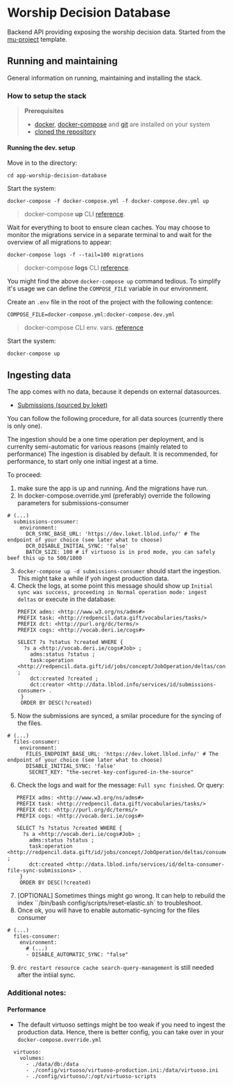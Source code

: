 # Worship Decision Database

Backend API providing exposing the worship decision data.
Started from the [mu-project](https://github.com/mu-semtech/mu-project) template.

## Running and maintaining

General information on running, maintaining and installing the stack.

### How to setup the stack

> **Prerequisites**
> - [docker](https://docs.docker.com/get-docker/), [docker-compose](https://docs.docker.com/get-docker/) and [git](https://git-scm.com/downloads) are installed on your system
> - [cloned the repository](https://docs.github.com/en/repositories/creating-and-managing-repositories/cloning-a-repository)

#### Running the dev. setup

Move in to the directory:
```shell
cd app-worship-decision-database
```
Start the system:
```shell
docker-compose -f docker-compose.yml -f docker-compose.dev.yml up
```
> docker-compose **up** CLI [reference](https://docs.docker.com/compose/reference/up/).

Wait for everything to boot to ensure clean caches. You may choose to monitor the migrations service in a separate terminal to and wait for the overview of all migrations to appear:

```shell
docker-compose logs -f --tail=100 migrations
```
> docker-compose **logs** CLI [reference](https://docs.docker.com/compose/reference/logs/).

You might find the above `docker-compose up` command tedious. To simplify it's usage we can define the `COMPOSE_FILE` variable in our environment.

Create an `.env` file in the root of the project with the following contence:
```shell
COMPOSE_FILE=docker-compose.yml:docker-compose.dev.yml
```
> docker-compose CLI env. vars. [reference](https://docs.docker.com/compose/reference/envvars/)

Start the system:
```shell
docker-compose up
```
## Ingesting data
The app comes with no data, because it depends on external datasources.

  *  [Submissions (sourced by loket)](https://loket.lokaalbestuur.vlaanderen.be/)

You can follow the following procedure, for all data sources (currently there is only one).

The ingestion should be a one time operation per deployment, and is currenlty semi-automatic for various reasons (mainly related to performance)
The ingestion is disabled by default. It is recommended, for performance, to start only one initial ingest at a time.

To proceed:
1. make sure the app is up and running. And the migrations have run.
2. In docker-compose.override.yml (preferably) override the following parameters for submissions-consumer
```
# (...)
  submissions-consumer:
    environment:
      DCR_SYNC_BASE_URL: 'https://dev.loket.lblod.info/' # The endpoint of your choice (see later what to choose)
      DCR_DISABLE_INITIAL_SYNC: 'false'
      BATCH_SIZE: 100 # if virtuoso is in prod mode, you can safely beef this up to 500/1000
```
3. `docker-compose up -d submissions-consumer` should start the ingestion.
  This might take a while if yoh ingest production data.
4. Check the logs, at some point this message should show up
  `Initial sync was success, proceeding in Normal operation mode: ingest deltas`
   or execute in the database:
   ```
   PREFIX adms: <http://www.w3.org/ns/adms#>
   PREFIX task: <http://redpencil.data.gift/vocabularies/tasks/>
   PREFIX dct: <http://purl.org/dc/terms/>
   PREFIX cogs: <http://vocab.deri.ie/cogs#>

   SELECT ?s ?status ?created WHERE {
     ?s a <http://vocab.deri.ie/cogs#Job> ;
       adms:status ?status ;
       task:operation <http://redpencil.data.gift/id/jobs/concept/JobOperation/deltas/consumer/initialSync/submissions> ;
       dct:created ?created ;
       dct:creator <http://data.lblod.info/services/id/submissions-consumer> .
    }
    ORDER BY DESC(?created)
   ```
5. Now the submissions are synced, a smilar procedure for the syncing of the files.
```
# (...)
  files-consumer:
    environment:
      FILES_ENDPOINT_BASE_URL: 'https://dev.loket.lblod.info/' # The endpoint of your choice (see later what to choose)
      DISABLE_INITIAL_SYNC: 'false'
       SECRET_KEY: "the-secret-key-configured-in-the-source"
```
6. Check the logs and wait for the message: `Full sync finished`. Or query:
```
   PREFIX adms: <http://www.w3.org/ns/adms#>
   PREFIX task: <http://redpencil.data.gift/vocabularies/tasks/>
   PREFIX dct: <http://purl.org/dc/terms/>
   PREFIX cogs: <http://vocab.deri.ie/cogs#>

   SELECT ?s ?status ?created WHERE {
     ?s a <http://vocab.deri.ie/cogs#Job> ;
       adms:status ?status ;
       task:operation <http://redpencil.data.gift/id/jobs/concept/JobOperation/deltas/consumer/physicalFileSync> ;
       dct:created <http://data.lblod.info/services/id/delta-consumer-file-sync-submissions> .
    }
    ORDER BY DESC(?created)
```
7. [OPTIONAL] Sometimes things might go wrong. It can help to rebuild the index ``/bin/bash config/scripts/reset-elastic.sh` to troubleshoot.
8. Once ok, you will have to enable automatic-syncing for the files consumer
```
# (...)
  files-consumer:
    environment:
      # (...)
      - DISABLE_AUTOMATIC_SYNC: "false"
```
9. `drc restart resource cache search-query-management` is still needed after the intiial sync.

### Additional notes:
#### Performance
- The default virtuoso settings might be too weak if you need to ingest the production data. Hence, there is better config, you can take over in your `docker-compose.override.yml`
```
  virtuoso:
    volumes:
      - ./data/db:/data
      - ./config/virtuoso/virtuoso-production.ini:/data/virtuoso.ini
      - ./config/virtuoso/:/opt/virtuoso-scripts
```
